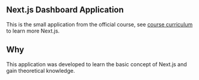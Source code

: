 ## Next.js Dashboard Application

This is the small application from the official course, see [course curriculum](https://nextjs.org/learn) to learn more Next.js.

## Why

This application was developed to learn the basic concept of Next.js and gain theoretical knowledge.